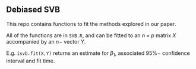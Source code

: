## Debiased SVB ##
This repo contains functions to fit the methods explored in our paper.

All of the functions are in `SVB.R`, and can be fitted to an $n \times p$ matrix $X$ accompanied by an $n-$ vector Y.

E.g. `isvb.fit(X,Y)` returns an estimate for $\beta_1$, associated $95\%-$ confidence interval and fit time.
